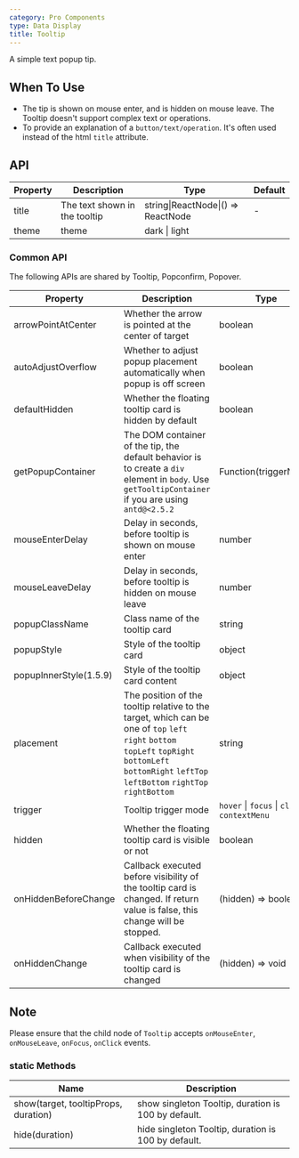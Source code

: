 ```yaml
---
category: Pro Components
type: Data Display
title: Tooltip
---
```


A simple text popup tip.

## When To Use

- The tip is shown on mouse enter, and is hidden on mouse leave. The Tooltip doesn't support complex text or operations.
- To provide an explanation of a `button/text/operation`. It's often used instead of the html `title` attribute.

## API

| Property | Description                   | Type                               | Default |
| -------- | ----------------------------- | ---------------------------------- | ------- |
| title    | The text shown in the tooltip | string\|ReactNode\|() => ReactNode | -       |
| theme | theme | dark \| light |    |

### Common API

The following APIs are shared by Tooltip, Popconfirm, Popover.

| Property | Description | Type | Default |
| --- | --- | --- | --- |
| arrowPointAtCenter | Whether the arrow is pointed at the center of target | boolean | `false` |
| autoAdjustOverflow | Whether to adjust popup placement automatically when popup is off screen | boolean | `true` |
| defaultHidden | Whether the floating tooltip card is hidden by default | boolean | `true` |
| getPopupContainer | The DOM container of the tip, the default behavior is to create a `div` element in `body`. Use `getTooltipContainer` if you are using `antd@<2.5.2` | Function(triggerNode) | () => document.body |
| mouseEnterDelay | Delay in seconds, before tooltip is shown on mouse enter | number | 0 |
| mouseLeaveDelay | Delay in seconds, before tooltip is hidden on mouse leave | number | 0.1 |
| popupClassName | Class name of the tooltip card | string | - |
| popupStyle | Style of the tooltip card | object | - |
| popupInnerStyle(1.5.9) | Style of the tooltip card content | object | - |
| placement | The position of the tooltip relative to the target, which can be one of `top` `left` `right` `bottom` `topLeft` `topRight` `bottomLeft` `bottomRight` `leftTop` `leftBottom` `rightTop` `rightBottom` | string | `top` |
| trigger | Tooltip trigger mode | `hover` \| `focus` \| `click` \| `contextMenu` | `hover` |
| hidden | Whether the floating tooltip card is visible or not | boolean | `true` |
| onHiddenBeforeChange | Callback executed before visibility of the tooltip card is changed. If return value is false, this change will be stopped. | (hidden) => boolean | 无 |
| onHiddenChange | Callback executed when visibility of the tooltip card is changed | (hidden) => void | - |

## Note

Please ensure that the child node of `Tooltip` accepts `onMouseEnter`, `onMouseLeave`, `onFocus`, `onClick` events.

### static Methods

| Name | Description |
| --- | --- |
| show(target, tooltipProps, duration) | show singleton Tooltip, duration is 100 by default. |
| hide(duration) |  hide singleton Tooltip, duration is 100 by default. |
